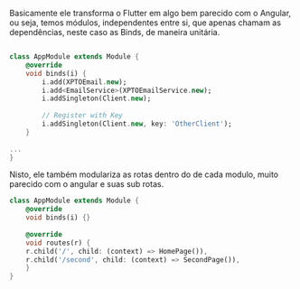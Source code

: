 
Basicamente ele transforma o Flutter em algo bem parecido com o Angular, ou seja, temos módulos, independentes entre si, que apenas chamam as dependências, neste caso as Binds, de maneira unitária.

```dart

class AppModule extends Module {  
	@override  
	void binds(i) {  
		i.add(XPTOEmail.new);  
		i.add<EmailService>(XPTOEmailService.new);  
		i.addSingleton(Client.new);  
		  
		// Register with Key  
		i.addSingleton(Client.new, key: 'OtherClient');  
	}  
  
...  
}

```

Nisto, ele também modulariza as rotas dentro do de cada modulo, muito parecido com o angular e suas sub rotas.

```dart
class AppModule extends Module {  
	@override  
	void binds(i) {}  
	  
	@override  
	void routes(r) {  
	r.child('/', child: (context) => HomePage()),  
	r.child('/second', child: (context) => SecondPage()),  
	}  
}
```